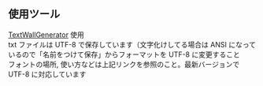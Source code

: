## 使用ツール  
[TextWallGenerator](https://github.com/rei05/TextWallGenerator) 使用  
txt ファイルは UTF-8 で保存しています（文字化けしてる場合は ANSI になっているので「名前をつけて保存」からフォーマットを UTF-8 に変更すること  
フォントの場所, 使い方などは上記リンクを参照のこと。最新バージョンで UTF-8 に対応しています  
